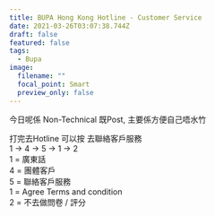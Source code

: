 ```yaml
---
title: BUPA Hong Kong Hotline - Customer Service
date: 2021-03-26T03:07:38.744Z
draft: false
featured: false
tags:
  - Bupa
image:
  filename: ""
  focal_point: Smart
  preview_only: false
---
```

今日呢係 Non-Technical 既Post, 主要係方便自己唔水竹

打完去Hotline 可以按 去聯絡客戶服務\
1 -> 4 -> 5 -> 1 -> 2\
1 = 廣東話\
4 = 團體客戶\
5 = 聯絡客戶服務\
1 = Agree Terms and condition\
2 = 不去做問卷 / 評分